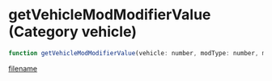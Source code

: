 # getVehicleModModifierValue (Category vehicle)

```js
function getVehicleModModifierValue(vehicle: number, modType: number, modIndex: number): number
```

[filename](getVehicleModModifierValue_m.md ':include')
